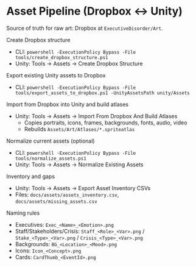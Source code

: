 # Asset Pipeline (Dropbox ↔ Unity)

Source of truth for raw art: Dropbox at `ExecutiveDisorder/Art`.

Create Dropbox structure
- CLI: `powershell -ExecutionPolicy Bypass -File tools/create_dropbox_structure.ps1`
- Unity: Tools → Assets → Create Dropbox Structure

Export existing Unity assets to Dropbox
- CLI: `powershell -ExecutionPolicy Bypass -File tools/export_assets_to_dropbox.ps1 -UnityAssetsPath unity/Assets`

Import from Dropbox into Unity and build atlases
- Unity: Tools → Assets → Import From Dropbox And Build Atlases
  - Copies portraits, icons, frames, backgrounds, fonts, audio, video
  - Rebuilds `Assets/Art/Atlases/*.spriteatlas`

Normalize current assets (optional)
- CLI: `powershell -ExecutionPolicy Bypass -File tools/normalize_assets.ps1`
- Unity: Tools → Assets → Normalize Existing Assets

Inventory and gaps
- Unity: Tools → Assets → Export Asset Inventory CSVs
- Files: `docs/assets/assets_inventory.csv`, `docs/assets/missing_assets.csv`

Naming rules
- Executives: `Exec_<Name>_<Emotion>.png`
- Staff/Stakeholders/Crisis: `Staff_<Role>_<Var>.png` / `Stake_<Type>_<Var>.png` / `Crisis_<Type>_<Var>.png`
- Backgrounds: `BG_<Location>_<Mood>.png`
- Icons: `Icon_<Concept>.png`
- Cards: `CardThumb_<EventId>.png`
